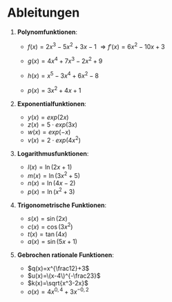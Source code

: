 # Ableitungen  

1. **Polynomfunktionen**:
   - $f(x) = 2x^3 - 5x^2 + 3x - 1$
  $\Rightarrow f'(x)=6x^2-10x+3$
     
   - $g(x) = 4x^4 + 7x^3 - 2x^2 + 9$
   - $h(x) = x^5 - 3x^4 + 6x^2 - 8$
   - $p(x) = 3x^2 + 4x + 1$

2. **Exponentialfunktionen**:
   - $y(x) = exp(2x)$
   - $z(x) = 5\cdot exp(3x)$
   - $w(x) = exp(-x)$
   - $v(x) = 2\cdot exp(4x^2)$

3. **Logarithmusfunktionen**:
   - $l(x) = \ln(2x + 1)$
   - $m(x) = \ln(3x^2 + 5)$
   - $n(x) = \ln(4x - 2)$
   - $p(x) = \ln(x^2 + 3)$

4. **Trigonometrische Funktionen**:
   - $s(x) = \sin(2x)$
   - $c(x) = \cos(3x^2)$
   - $t(x) = \tan(4x)$
   - $a(x) = \sin(5x+1)$
  
5. **Gebrochen rationale Funktionen**:
   - $q(x)=x^{\frac12}+3$
   - $u(x)=\(x-4\)^{-\frac23}$
   - $k(x)=\sqrt{x^3-2x}$
   - $o(x)=4x^{0,4}+3x^{-0,2}$
